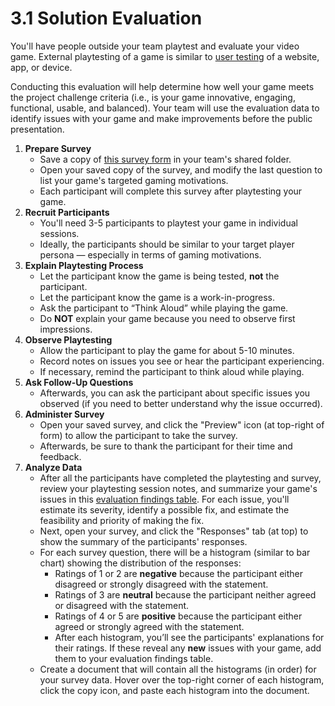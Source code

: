 # 3.1 Solution Evaluation

You'll have people outside your team playtest and evaluate your video game. External playtesting of a game is similar to [user testing](https://docs.idew.org/principles-and-practices/practices/design-practices/user-testing) of a website, app, or device.

Conducting this evaluation will help determine how well your game meets the project challenge criteria \(i.e., is your game innovative, engaging, functional, usable, and balanced\). Your team will use the evaluation data to identify issues with your game and make improvements before the public presentation.

1. **Prepare Survey**
   * Save a copy of [this survey form](https://drive.google.com/open?id=1fKrfaVmHQnGVecHKRbYR6FF-P9OitPnwEVA5tt05qPI) in your team's shared folder.
   * Open your saved copy of the survey, and modify the last question to list your game's targeted gaming motivations.
   * Each participant will complete this survey after playtesting your game.
2. **Recruit Participants**
   * You'll need 3-5 participants to playtest your game in individual sessions.
   * Ideally, the participants should be similar to your target player persona — especially in terms of gaming motivations.
3. **Explain Playtesting Process**
   * Let the participant know the game is being tested, **not** the participant.
   * Let the participant know the game is a work-in-progress.
   * Ask the participant to “Think Aloud” while playing the game.
   * Do **NOT** explain your game because you need to observe first impressions.
4. **Observe Playtesting**
   * Allow the participant to play the game for about 5-10 minutes.
   * Record notes on issues you see or hear the participant experiencing.
   * If necessary, remind the participant to think aloud while playing.
5. **Ask Follow-Up Questions**
   * Afterwards, you can ask the participant about specific issues you observed \(if you need to better understand why the issue occurred\).
6. **Administer Survey**
   * Open your saved survey, and click the "Preview" icon \(at top-right of form\) to allow the participant to take the survey.
   * Afterwards, be sure to thank the participant for their time and feedback.
7. **Analyze Data**
   * After all the participants have completed the playtesting and survey, review your playtesting session notes, and summarize your game's issues in this [evaluation findings table](https://drive.google.com/open?id=1lQUSyjqKTbo1Pth34okLd43AZw2O_zkC7zYE1grwHv0). For each issue, you'll estimate its severity, identify a possible fix, and estimate the feasibility and priority of making the fix.
   * Next, open your survey, and click the "Responses" tab \(at top\) to show the summary of the participants' responses.
   * For each survey question, there will be a histogram \(similar to bar chart\) showing the distribution of the responses:
     * Ratings of 1 or 2 are **negative** because the participant either disagreed or strongly disagreed with the statement.
     * Ratings of 3 are **neutral** because the participant neither agreed or disagreed with the statement.
     * Ratings of 4 or 5 are **positive** because the participant either agreed or strongly agreed with the statement.
     * After each histogram, you’ll see the participants' explanations for their ratings. If these reveal any **new** issues with your game, add them to your evaluation findings table.
   * Create a document that will contain all the histograms \(in order\) for your survey data. Hover over the top-right corner of each histogram, click the copy icon, and paste each histogram into the document.
